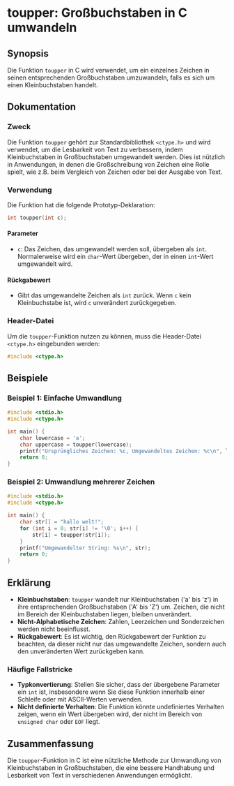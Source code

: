 <!--
Meta Description: # toupper: Großbuchstaben in C umwandeln ## Synopsis Die Funktion `toupper` in C wird verwendet, um ein einzelnes Zeichen in seinen entsprechenden Gro...
Meta Keywords: die, zeichen, toupper, int, funktion
-->

# toupper: Großbuchstaben in C umwandeln

## Synopsis
Die Funktion `toupper` in C wird verwendet, um ein einzelnes Zeichen in seinen entsprechenden Großbuchstaben umzuwandeln, falls es sich um einen Kleinbuchstaben handelt.

## Dokumentation

### Zweck
Die Funktion `toupper` gehört zur Standardbibliothek `<ctype.h>` und wird verwendet, um die Lesbarkeit von Text zu verbessern, indem Kleinbuchstaben in Großbuchstaben umgewandelt werden. Dies ist nützlich in Anwendungen, in denen die Großschreibung von Zeichen eine Rolle spielt, wie z.B. beim Vergleich von Zeichen oder bei der Ausgabe von Text.

### Verwendung
Die Funktion hat die folgende Prototyp-Deklaration:

```c
int toupper(int c);
```

#### Parameter
- `c`: Das Zeichen, das umgewandelt werden soll, übergeben als `int`. Normalerweise wird ein `char`-Wert übergeben, der in einen `int`-Wert umgewandelt wird.

#### Rückgabewert
- Gibt das umgewandelte Zeichen als `int` zurück. Wenn `c` kein Kleinbuchstabe ist, wird `c` unverändert zurückgegeben.

### Header-Datei
Um die `toupper`-Funktion nutzen zu können, muss die Header-Datei `<ctype.h>` eingebunden werden:

```c
#include <ctype.h>
```

## Beispiele

### Beispiel 1: Einfache Umwandlung
```c
#include <stdio.h>
#include <ctype.h>

int main() {
    char lowercase = 'a';
    char uppercase = toupper(lowercase);
    printf("Ursprüngliches Zeichen: %c, Umgewandeltes Zeichen: %c\n", lowercase, uppercase);
    return 0;
}
```

### Beispiel 2: Umwandlung mehrerer Zeichen
```c
#include <stdio.h>
#include <ctype.h>

int main() {
    char str[] = "hallo welt!";
    for (int i = 0; str[i] != '\0'; i++) {
        str[i] = toupper(str[i]);
    }
    printf("Umgewandelter String: %s\n", str);
    return 0;
}
```

## Erklärung
- **Kleinbuchstaben**: `toupper` wandelt nur Kleinbuchstaben ('a' bis 'z') in ihre entsprechenden Großbuchstaben ('A' bis 'Z') um. Zeichen, die nicht im Bereich der Kleinbuchstaben liegen, bleiben unverändert. 
- **Nicht-Alphabetische Zeichen**: Zahlen, Leerzeichen und Sonderzeichen werden nicht beeinflusst.
- **Rückgabewert**: Es ist wichtig, den Rückgabewert der Funktion zu beachten, da dieser nicht nur das umgewandelte Zeichen, sondern auch den unveränderten Wert zurückgeben kann.

### Häufige Fallstricke
- **Typkonvertierung**: Stellen Sie sicher, dass der übergebene Parameter ein `int` ist, insbesondere wenn Sie diese Funktion innerhalb einer Schleife oder mit ASCII-Werten verwenden.
- **Nicht definierte Verhalten**: Die Funktion könnte undefiniertes Verhalten zeigen, wenn ein Wert übergeben wird, der nicht im Bereich von `unsigned char` oder `EOF` liegt.

## Zusammenfassung
Die `toupper`-Funktion in C ist eine nützliche Methode zur Umwandlung von Kleinbuchstaben in Großbuchstaben, die eine bessere Handhabung und Lesbarkeit von Text in verschiedenen Anwendungen ermöglicht.